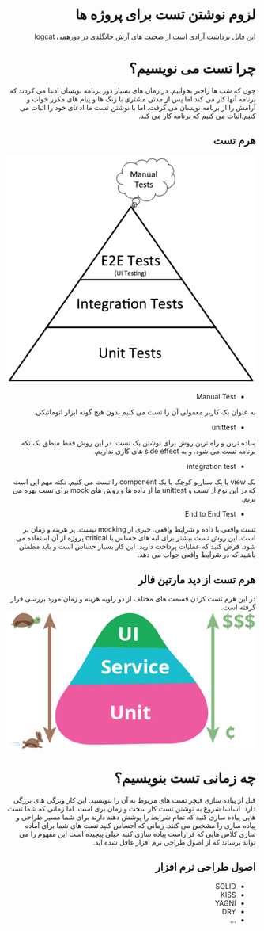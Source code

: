 <div dir="rtl">

# لزوم نوشتن تست برای پروژه ها
این فایل برداشت آزادی است از صحبت های آرش خانگلدی در دورهمی logcat

# چرا تست می نویسیم؟
چون که شب ها راحتر بخوابیم. 
در زمان های بسیار دور برنامه نویسان ادعا می کردند که برنامه آنها کار می کند اما پس از مدتی مشتری با زنگ ها و پیام های مکرر خواب و آرامش را از برنامه نویسان می گرفت. اما با نوشتن تست ما ادعای خود را اثبات می کنیم.اثبات می کنیم که برنامه کار می کند.

## هرم تست
![Test Pyramid](https://github.com/Schabaani/why-need-test/blob/master/typical_pyramid.jpg)
* Manual Test

به عنوان یک کاربر معمولی آن را تست می کنیم بدون هیچ گونه ابزار اتوماتیکی.
* unittest 

ساده ترین و راه ترین روش برای نوشتن یک تست. در این روش فقط منطق یک تکه برنامه تست می شود. و به side effect های کاری نداریم. 

* integration test

یک view یا یک سناریو کوچک یا یک component را تست می کنیم.  نکته مهم این است که در این نوع از تست و unittest ما از داده ها و روش های mock برای تست بهره می بریم.

* End to End Test

تست واقعی با داده و شرایط واقعی. خبری از mocking نیست. پر هزینه و زمان بر است. این روش تست بیشتر برای لبه های حساس یا critical پروژه از آن استفاده می شود.
فرض کنید که عملیات پرداخت دارید. این کار بسیار حساس است و باید مطمئن باشید که در شرایط واقعی جواب می دهد.


## هرم تست از دید مارتین فالر
در این هرم تست کردن قسمت های مختلف از دو زاویه هزینه و زمان مورد بررسی قرار گرفته است.
![Martin Fowler](https://github.com/Schabaani/why-need-test/blob/master/test-pyramid.png)

# چه زمانی تست بنویسیم؟
قبل از پیاده سازی فیچر تست های مربوط به آن را بنویسید. این کار ویژگی های بزرگی دارد. اساسا شروع به نوشتن تست کار سخت و زمان بری است. اما زمانی که شما تست هایی پیاده سازی کنید که تمام شرایط را پوشش دهند دارند برای شما مسیر طراحی و پیاده سازی را مشخص می کنند. زمانی که احساس کنید تست های شما برای آماده سازی کلاس هایی که قراراست پیاده سازی کنید خیلی پیچیده است این مفهوم را می تواند برساند که از اصول طراحی نرم افزار غافل شده اید. 
## اصول طراحی نرم افزار
* SOLID
* KISS
* YAGNI
* DRY
* ...
</div>
